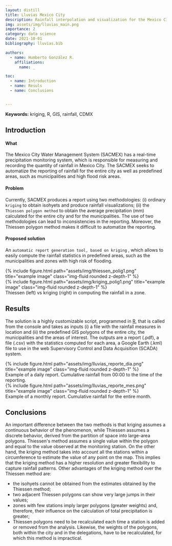 ```yaml
---
layout: distill
title: Lluvias Mexico City
description: Rainfall interpolation and visualization for the Mexico City Water Management System
img: assets/img/lluvias_main.png
importance: 2
category: data science
date: 2021-10-01
bibliography: lluvias.bib

authors:
  - name: Humberto González R.
    affiliations:
      name: _

toc:
  - name: Introduction
  - name: Resuls
  - name: Conclusions


---
```

**Keywords:** kriging, R, GIS, rainfall, CDMX


## Introduction

#### What
The Mexico City Water Management System (SACMEX) has a real-time precipitation monitoring system, which is responsible for measuring and recording the quantity of rainfall in Mexico City. The SACMEX seeks to automatize the reporting of rainfall for the entire city as well as predefined areas, such as municipalities and high flood risk areas.

#### Problem
Currently, SACMEX produces a report using two methodologies: (i) ordinary `kriging` to obtain isohyets and produce rainfall visualizations; (ii) the `Thiessen polygon method` to obtain the average precipitation (mm) calculated for the entire city and for the municipalities. The use of two methodologies can lead to inconsistencies in the reporting. Moreover, the Thiessen polygon method makes it difficult to automatize the reporting.

#### Proposed solution 
An `automatic report generation tool, based on kriging` <d-cite key="PardoIguzquiza1998"></d-cite><d-cite key="Mair2011"></d-cite><d-cite key="Walter2000"></d-cite>, which allows to easily compute the rainfall statistics in predefined areas, such as the municipalities and zones with high risk of flooding. 
<div class="row l-body-outset">
    <div class="col-sm mt-3 mt-md-0">
        {% include figure.html path="assets/img/thiessen_polig1.png" title="example image" class="img-fluid rounded z-depth-1" %}
    </div>
    <div class="col-sm mt-3 mt-md-0">
        {% include figure.html path="assets/img/kriging_polig1.png" title="example image" class="img-fluid rounded z-depth-1" %}
    </div>
</div>
<div class="caption">
    Thiessen (left) vs kriging (right) in computing the rainfall in a zone.
</div>

## Results
The solution is a highly customizable script, programmed in [R](https://www.r-project.org), that is called from the console and takes as inputs (i) a file with the rainfall measures in location and (ii) the predefined GIS polygons of the entire city, the municipalities and the areas of interest. The outputs are a report (.pdf), a file (.csv) with the statistics computed for each area, a Google Earth (.kml) file to use in the web Supervisory Control and Data Acquisition (SCADA) system.

<div class="row l-body-outset">
    <div class="col-sm mt-3 mt-md-0">
        {% include figure.html path="assets/img/lluvias_reporte_dia.png" title="example image" class="img-fluid rounded z-depth-1" %}
    </div>
</div>
<div class="caption">
    Example of a daily report. Cumulative rainfall from 00:00 to the time of the reporting.
</div>

<div class="row l-body-outset">
    <div class="col-sm mt-3 mt-md-0">
        {% include figure.html path="assets/img/lluvias_reporte_mes.png" title="example image" class="img-fluid rounded z-depth-1" %}
    </div>
</div>
<div class="caption">
    Example of a monthly report. Cumulative rainfall for the entire month.
</div>


## Conclusions

An important difference between the two methods is that kriging assumes a continuous behavior of the phenomenon, while Thiessen assumes a discrete behavior, derived from the partition of space into large-area polygons. Thiessen's method assumes a single value within the polygon and equal to the value observed at the monitoring station. On the other hand, the kriging method takes into account all the stations within a circumference to estimate the value of any point on the map. This implies that the kriging method has a higher resolution and greater flexibility to capture rainfall patterns. Other advantages of the kriging method over the Thiessen method are:
- the isohyets cannot be obtained from the estimates obtained by the Thiessen method;
- two adjacent Thiessen polygons can show very large jumps in their values;
- zones with few stations imply larger polygons (greater weights) and, therefore, their influence on the calculation of total precipitation is greater;
- Thiessen polygons need to be recalculated each time a station is added or removed from the analysis. Likewise, the weights of the polygons, both within the city and in the delegations, have to be recalculated, for which this method is impractical. 




